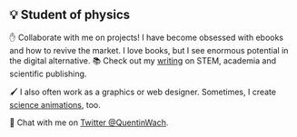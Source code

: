 ## :bulb: Student of physics

<!-- showcase GIF of science animations -->

:hand: Collaborate with me on projects! I have become obsessed with ebooks and how to revive the market. I love books, but I see enormous potential in the digital alternative. :books: Check out my [writing](https://quentinwach.substack.com/) on STEM, academia and scientific publishing.

🖌 I also often work as a graphics or web designer. Sometimes, I create [science animations](https://github.com/QuentinWach/Animating-Science), too.

<!-- :question: -->
💬 Chat with me on [Twitter @QuentinWach](https://twitter.com/QuentinWach).
